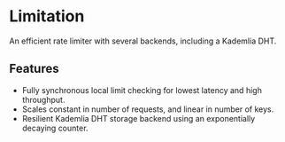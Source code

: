 # Limitation

An efficient rate limiter with several backends, including a Kademlia DHT.

## Features

- Fully synchronous local limit checking for lowest latency and high
    throughput.
- Scales constant in number of requests, and linear in number of keys.
- Resilient Kademlia DHT storage backend using an exponentially decaying
  counter.
